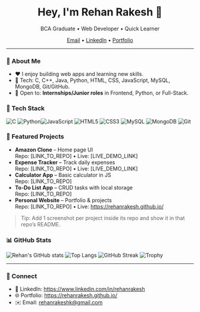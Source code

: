 <!-- PROFILE HEADER -->
<h1 align="center">Hey, I'm Rehan Rakesh 👋</h1>
<p align="center">
BCA Graduate • Web Developer • Quick Learner  
</p>

<p align="center">
  <a href="mailto:rehanrakeshk@gmail.com">Email</a> •
  <a href="https://www.linkedin.com/in/rehanrakesh">LinkedIn</a> •
  <a href="https://rehanrakesh.github.io/">Portfolio</a>
</p>

---

### 🚀 About Me
- ❤️ I enjoy building web apps and learning new skills.
- 🧰 Tech: C, C++, Java, Python, HTML, CSS, JavaScript, MySQL, MongoDB, Git/GitHub.
- 🔎 Open to: **Internships/Junior roles** in Frontend, Python, or Full-Stack.

### 🧰 Tech Stack
![C](https://img.shields.io/badge/C-00599C?style=for-the-badge&logo=c&logoColor=white)
![Python](https://img.shields.io/badge/Python-3776AB?style=for-the-badge&logo=python&logoColor=white)![JavaScript](https://img.shields.io/badge/JavaScript-F7DF1E?style=for-the-badge&logo=javascript&logoColor=black)
![HTML5](https://img.shields.io/badge/HTML5-E34F26?style=for-the-badge&logo=html5&logoColor=white)
![CSS3](https://img.shields.io/badge/CSS3-1572B6?style=for-the-badge&logo=css3&logoColor=white)
![MySQL](https://img.shields.io/badge/MySQL-005C84?style=for-the-badge&logo=mysql&logoColor=white)
![MongoDB](https://img.shields.io/badge/MongoDB-4EA94B?style=for-the-badge&logo=mongodb&logoColor=white)
![Git](https://img.shields.io/badge/Git-F05032?style=for-the-badge&logo=git&logoColor=white)

### 📌 Featured Projects
- **Amazon Clone** – Home page UI  
  Repo: [LINK_TO_REPO] • Live: [LIVE_DEMO_LINK]
- **Expense Tracker** – Track daily expenses  
  Repo: [LINK_TO_REPO] • Live: [LIVE_DEMO_LINK]
- **Calculator App** – Basic calculator in JS  
  Repo: [LINK_TO_REPO]
- **To-Do List App** – CRUD tasks with local storage  
  Repo: [LINK_TO_REPO]
- **Personal Website** – Portfolio & projects  
  Repo: [LINK_TO_REPO] • Live: https://rehanrakesh.github.io/

> Tip: Add 1 screenshot per project inside its repo and show it in that repo’s README.

### 📊 GitHub Stats
![Rehan's GitHub stats](https://github-readme-stats.vercel.app/api?username=rehanrakesh&show_icons=true&theme=radical)
![Top Langs](https://github-readme-stats.vercel.app/api/top-langs/?username=rehanrakesh&layout=compact&theme=radical)
![GitHub Streak](https://streak-stats.demolab.com?user=rehanrakesh&theme=radical&hide_border=true)
![Trophy](https://github-profile-trophy.vercel.app/?username=rehanrakesh&theme=radical)

---

### 🤝 Connect
- 💼 LinkedIn: https://www.linkedin.com/in/rehanrakesh  
- 🌐 Portfolio: https://rehanrakesh.github.io/  
- ✉️ Email: rehanrakeshk@gmail.com
